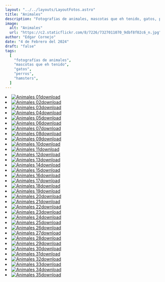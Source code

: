 ```yaml
---
layout: "../../layouts/LayoutFotos.astro"
title: "Animales"
description: "Fotografías de animales, mascotas que eh tenido, gatos, perros y hamsters."
image:
  alt: "Animales"
  url: "https://c2.staticflickr.com/8/7226/7327011070_9dbf8f02c6_n.jpg"
author: "Edgar Cornejo"
date: "4 de Febrero del 2024"
draft: "false"
tags:
  [
    "fotografías de animales",
    "mascotas que eh tenido",
    "gatos",
    "perros",
    "hamsters",
  ]
---
```


<li><a href="https://c2.staticflickr.com/8/7226/7327011070_240931f2ac_o.jpg" download title="Descargar"><img src="https://c2.staticflickr.com/8/7226/7327011070_9dbf8f02c6_n.jpg" loading="lazy" alt="Animales 01"><span class="material-symbols-rounded">download</span></a></li>
<li><a href="https://c2.staticflickr.com/8/7235/7327019660_57dd1246d2_o.jpg" download title="Descargar"><img src="https://c2.staticflickr.com/8/7235/7327019660_b85e629401_n.jpg" loading="lazy" alt="Animales 02"><span class="material-symbols-rounded">download</span></a></li>
<li><a href="https://c2.staticflickr.com/2/1473/24194302595_896bcf29c5_o.jpg" download title="Descargar"><img src="https://c2.staticflickr.com/2/1473/24194302595_26514a9723_n.jpg" loading="lazy" alt="Animales 03"><span class="material-symbols-rounded">download</span></a></li>
<li><a href="https://c2.staticflickr.com/2/1687/24345297822_1b804b7c66_o.jpg" download title="Descargar"><img src="https://c2.staticflickr.com/2/1687/24345297822_c27dbc943f.jpg" loading="lazy" alt="Animales 04"><span class="material-symbols-rounded">download</span></a></li>
<li><a href="https://c2.staticflickr.com/2/1576/24371164341_11ceb34102_o.jpg" download title="Descargar"><img src="https://c2.staticflickr.com/2/1576/24371164341_5040bc04db_n.jpg" loading="lazy" alt="Animales 05"><span class="material-symbols-rounded">download</span></a></li>
<li><a href="https://c2.staticflickr.com/2/1596/24371145191_e2c7d65742_o.jpg" download title="Descargar"><img src="https://c2.staticflickr.com/2/1596/24371145191_d54e2c9a47_n.jpg" loading="lazy" alt="Animales 06"><span class="material-symbols-rounded">download</span></a></li>
<li><a href="https://c2.staticflickr.com/2/1555/24371143961_674fa203da_o.jpg" download title="Descargar"><img src="https://c2.staticflickr.com/2/1555/24371143961_d744466f01_n.jpg" loading="lazy" alt="Animales 07"><span class="material-symbols-rounded">download</span></a></li>
<li><a href="https://c2.staticflickr.com/2/1574/23826794123_4080a8abed_o.jpg" download title="Descargar"><img src="https://c2.staticflickr.com/2/1574/23826794123_fb2b2aeeb5_n.jpg" loading="lazy" alt="Animales 08"><span class="material-symbols-rounded">download</span></a></li>
<li><a href="https://c2.staticflickr.com/2/1496/24427385896_1e8b66ee51_o.jpg" download title="Descargar"><img src="https://c2.staticflickr.com/2/1496/24427385896_83878143fe_n.jpg" loading="lazy" alt="Animales 09"><span class="material-symbols-rounded">download</span></a></li>
<li><a href="https://c2.staticflickr.com/2/1517/23825391894_e50111f69d_o.jpg" download title="Descargar"><img src="https://c2.staticflickr.com/2/1517/23825391894_172458d254_n.jpg" loading="lazy" alt="Animales 10"><span class="material-symbols-rounded">download</span></a></li>
<li><a href="https://c2.staticflickr.com/2/1461/24371162291_34fdf9f578_o.jpg" download title="Descargar"><img src="https://c2.staticflickr.com/2/1461/24371162291_21e65ab54a_b.jpg" loading="lazy" alt="Animales 11"><span class="material-symbols-rounded">download</span></a></li>
<li><a href="https://c2.staticflickr.com/2/1669/24371142761_a03a5156a9_o.jpg" download title="Descargar"><img src="https://c2.staticflickr.com/2/1669/24371142761_c448d8602c.jpg" loading="lazy" alt="Animales 12"><span class="material-symbols-rounded">download</span></a></li>
<li><a href="https://c2.staticflickr.com/2/1470/23826792073_3404e148d8_o.jpg" download title="Descargar"><img src="https://c2.staticflickr.com/2/1470/23826792073_36fa4859fc_n.jpg" loading="lazy" alt="Animales 13"><span class="material-symbols-rounded">download</span></a></li>
<li><a href="https://c2.staticflickr.com/2/1715/24453607545_205076a251_o.jpg" download title="Descargar"><img src="https://c2.staticflickr.com/2/1715/24453607545_4a49ed7c12_n.jpg" loading="lazy" alt="Animales 14"><span class="material-symbols-rounded">download</span></a></li>
<li><a href="https://c2.staticflickr.com/2/1708/24453607285_c9191f9ce5_o.jpg" download title="Descargar"><img src="https://c2.staticflickr.com/2/1708/24453607285_ef59bcf447.jpg" loading="lazy" alt="Animales 15"><span class="material-symbols-rounded">download</span></a></li>
<li><a href="https://c2.staticflickr.com/2/1448/23826790693_c2f6450ed4_o.jpg" download title="Descargar"><img src="https://c2.staticflickr.com/2/1448/23826790693_8671986e5b_n.jpg" loading="lazy" alt="Animales 16"><span class="material-symbols-rounded">download</span></a></li>
<li><a href="https://c2.staticflickr.com/2/1516/24453606025_b57450f84e_o.jpg" download title="Descargar"><img src="https://c2.staticflickr.com/2/1516/24453606025_b62520df62_n.jpg" loading="lazy" alt="Animales 17"><span class="material-symbols-rounded">download</span></a></li>
<li><a href="https://c2.staticflickr.com/2/1489/24345291052_c33f3b632f_o.jpg" download title="Descargar"><img src="https://c2.staticflickr.com/2/1489/24345291052_838b2a870a_n.jpg" loading="lazy" alt="Animales 18"><span class="material-symbols-rounded">download</span></a></li>
<li><a href="https://c2.staticflickr.com/2/1580/24453626825_16a804988f_o.jpg" download title="Descargar"><img src="https://c2.staticflickr.com/2/1580/24453626825_1ab7686665_n.jpg" loading="lazy" alt="Animales 19"><span class="material-symbols-rounded">download</span></a></li>
<li><a href="https://c2.staticflickr.com/2/1695/23826790093_8b2ebe0458_o.jpg" download title="Descargar"><img src="https://c2.staticflickr.com/2/1695/23826790093_f7f2387dee_n.jpg" loading="lazy" alt="Animales 20"><span class="material-symbols-rounded">download</span></a></li>
<li><a href="https://c2.staticflickr.com/2/1699/24085796569_53a1df8de2_o.jpg" download title="Descargar"><img src="https://c2.staticflickr.com/2/1699/24085796569_bbaf56098c_n.jpg" loading="lazy" alt="Animales 21"><span class="material-symbols-rounded">download</span></a></li>
<li><a href="https://c2.staticflickr.com/2/1712/24371159171_b112b7a185_o.jpg" download title="Descargar"><img src="https://c2.staticflickr.com/2/1712/24371159171_5b4912ca97_n.jpg" loading="lazy" alt="Animales 22"><span class="material-symbols-rounded">download</span></a></li>
<li><a href="https://c2.staticflickr.com/2/1715/23826789673_c84d407c9a_o.jpg" download title="Descargar"><img src="https://c2.staticflickr.com/2/1715/23826789673_30a38e57b9_n.jpg" loading="lazy" alt="Animales 23"><span class="material-symbols-rounded">download</span></a></li>
<li><a href="https://c2.staticflickr.com/2/1604/24345307702_a14604e2e8_o.jpg" download title="Descargar"><img src="https://c2.staticflickr.com/2/1604/24345307702_c90895c107_n.jpg" loading="lazy" alt="Animales 24"><span class="material-symbols-rounded">download</span></a></li>
<li><a href="https://c2.staticflickr.com/2/1546/23826789343_5715f0fb60_o.jpg" download title="Descargar"><img src="https://c2.staticflickr.com/2/1546/23826789343_4880f25c7b_n.jpg" loading="lazy" alt="Animales 25"><span class="material-symbols-rounded">download</span></a></li>
<li><a href="https://c2.staticflickr.com/2/1645/23826806103_bd0502b890_o.jpg" download title="Descargar"><img src="https://c2.staticflickr.com/2/1645/23826806103_cb7ea03e08.jpg" loading="lazy" alt="Animales 26"><span class="material-symbols-rounded">download</span></a></li>
<li><a href="https://c2.staticflickr.com/2/1479/24427395876_d94a20334e_o.jpg" download title="Descargar"><img src="https://c2.staticflickr.com/2/1479/24427395876_2ba8e9dc60_n.jpg" loading="lazy" alt="Animales 27"><span class="material-symbols-rounded">download</span></a></li>
<li><a href="https://c2.staticflickr.com/2/1608/24085795799_56d4ed2630_o.jpg" download title="Descargar"><img src="https://c2.staticflickr.com/2/1608/24085795799_aedc53f35e_n.jpg" loading="lazy" alt="Animales 28"><span class="material-symbols-rounded">download</span></a></li>
<li><a href="https://c2.staticflickr.com/2/1573/24371137911_aebd0c6aab_o.jpg" download title="Descargar"><img src="https://c2.staticflickr.com/2/1573/24371137911_1f1400dd51_n.jpg" loading="lazy" alt="Animales 29"><span class="material-symbols-rounded">download</span></a></li>
<li><a href="https://c2.staticflickr.com/2/1490/23825387124_a12ab718f0_o.jpg" download title="Descargar"><img src="https://c2.staticflickr.com/2/1490/23825387124_2f2409f356_n.jpg" loading="lazy" alt="Animales 30"><span class="material-symbols-rounded">download</span></a></li>
<li><a href="https://c2.staticflickr.com/2/1653/24085794999_18d5d88ce4_o.jpg" download title="Descargar"><img src="https://c2.staticflickr.com/2/1653/24085794999_0016bb84da_n.jpg" loading="lazy" alt="Animales 31"><span class="material-symbols-rounded">download</span></a></li>
<li><a href="https://c2.staticflickr.com/2/1445/24158007720_411f9901cb_o.jpg" download title="Descargar"><img src="https://c2.staticflickr.com/2/1445/24158007720_7cb8c50e30.jpg" loading="lazy" alt="Animales 32"><span class="material-symbols-rounded">download</span></a></li>
<li><a href="https://c2.staticflickr.com/2/1519/24158005850_2f89503c05_o.jpg" download title="Descargar"><img src="https://c2.staticflickr.com/2/1519/24158005850_57f4e1ea57.jpg" loading="lazy" alt="Animales 33"><span class="material-symbols-rounded">download</span></a></li>
<li><a href="https://c2.staticflickr.com/2/1586/23825396834_e324a93358_o.jpg" download title="Descargar"><img src="https://c2.staticflickr.com/2/1586/23825396834_15ecac94e7_n.jpg" loading="lazy" alt="Animales 34"><span class="material-symbols-rounded">download</span></a></li>
<li><a href="https://c2.staticflickr.com/2/1455/24453603585_0a0211bdfd_o.jpg" download title="Descargar"><img src="https://c2.staticflickr.com/2/1455/24453603585_e7e50903d7_n.jpg" loading="lazy" alt="Animales 35"><span class="material-symbols-rounded">download</span></a></li>
